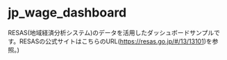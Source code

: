 # jp_wage_dashboard
RESAS(地域経済分析システム)のデータを活用したダッシュボードサンプルです。RESASの公式サイトはこちらのURL(https://resas.go.jp/#/13/13101)を参照。)
